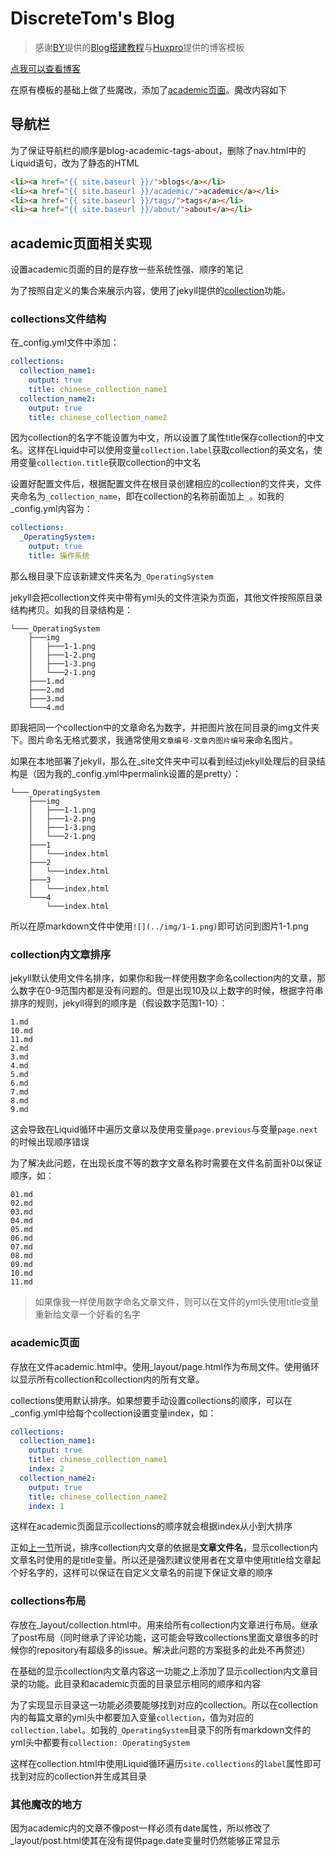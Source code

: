 # DiscreteTom's Blog

>感谢[BY](https://github.com/qiubaiying)提供的[Blog搭建教程](https://github.com/qiubaiying/qiubaiying.github.io/wiki/%E5%8D%9A%E5%AE%A2%E6%90%AD%E5%BB%BA%E8%AF%A6%E7%BB%86%E6%95%99%E7%A8%8B)与[Huxpro](https://github.com/huxpro)提供的博客模板

[点我可以查看博客](https://discretetom.github.io/)

在原有模板的基础上做了些魔改，添加了[academic页面](https://discretetom.github.io/academic/)。魔改内容如下

## 导航栏

为了保证导航栏的顺序是blog-academic-tags-about，删除了nav.html中的Liquid语句，改为了静态的HTML

```html
<li><a href="{{ site.baseurl }}/">blogs</a></li>
<li><a href="{{ site.baseurl }}/academic/">academic</a></li>
<li><a href="{{ site.baseurl }}/tags/">tags</a></li>
<li><a href="{{ site.baseurl }}/about/">about</a></li>
```

## academic页面相关实现

设置academic页面的目的是存放一些系统性强、顺序的笔记

为了按照自定义的集合来展示内容，使用了jekyll提供的[collection](https://jekyllrb.com/docs/collections/)功能。

### collections文件结构

在_config.yml文件中添加：

```yml
collections:
  collection_name1:
    output: true
    title: chinese_collection_name1
  collection_name2:
    output: true
    title: chinese_collection_name2
```

因为collection的名字不能设置为中文，所以设置了属性title保存collection的中文名。这样在Liquid中可以使用变量`collection.label`获取collection的英文名，使用变量`collection.title`获取collection的中文名

设置好配置文件后，根据配置文件在根目录创建相应的collection的文件夹，文件夹命名为`_collection_name`，即在collection的名称前面加上`_`。如我的_config.yml内容为：

```yml
collections:
  _OperatingSystem:
    output: true
    title: 操作系统
```

那么根目录下应该新建文件夹名为`_OperatingSystem`

jekyll会把collection文件夹中带有yml头的文件渲染为页面，其他文件按照原目录结构拷贝。如我的目录结构是：

```
└───_OperatingSystem
    ├───img
    │   ├───1-1.png
    │   ├───1-2.png
    │   ├───1-3.png
    │   └───2-1.png
    ├───1.md
    ├───2.md
    ├───3.md
    └───4.md
```

即我把同一个collection中的文章命名为数字，并把图片放在同目录的img文件夹下。图片命名无格式要求，我通常使用`文章编号-文章内图片编号`来命名图片。

如果在本地部署了jekyll，那么在_site文件夹中可以看到经过jekyll处理后的目录结构是（因为我的_config.yml中permalink设置的是pretty）：

```
└───_OperatingSystem
    ├───img
    │   ├───1-1.png
    │   ├───1-2.png
    │   ├───1-3.png
    │   └───2-1.png
    ├───1
    │   └───index.html
    ├───2
    │   └───index.html
    ├───3
    │   └───index.html
    └───4
        └───index.html
```

所以在原markdown文件中使用`![](../img/1-1.png)`即可访问到图片1-1.png

### collection内文章排序

jekyll默认使用文件名排序，如果你和我一样使用数字命名collection内的文章，那么数字在0-9范围内都是没有问题的。但是出现10及以上数字的时候，根据字符串排序的规则，jekyll得到的顺序是（假设数字范围1-10）：

```
1.md
10.md
11.md
2.md
3.md
4.md
5.md
6.md
7.md
8.md
9.md
```

这会导致在Liquid循环中遍历文章以及使用变量`page.previous`与变量`page.next`的时候出现顺序错误

为了解决此问题，在出现长度不等的数字文章名称时需要在文件名前面补0以保证顺序，如：

```
01.md
02.md
03.md
04.md
05.md
06.md
07.md
08.md
09.md
10.md
11.md
```

>如果像我一样使用数字命名文章文件，则可以在文件的yml头使用title变量重新给文章一个好看的名字

### academic页面

存放在文件academic.html中。使用_layout/page.html作为布局文件。使用循环以显示所有collection和collection内的所有文章。

collections使用默认排序。如果想要手动设置collections的顺序，可以在_config.yml中给每个collection设置变量index，如：

```yml
collections:
  collection_name1:
    output: true
    title: chinese_collection_name1
    index: 2
  collection_name2:
    output: true
    title: chinese_collection_name2
    index: 1
```

这样在academic页面显示collections的顺序就会根据index从小到大排序

正如[上一节](#collection内文章排序)所说，排序collection内文章的依据是**文章文件名**，显示collection内文章名时使用的是title变量。所以还是强烈建议使用者在文章中使用title给文章起个好名字的，这样可以保证在自定义文章名的前提下保证文章的顺序

### collections布局

存放在_layout/collection.html中。用来给所有collection内文章进行布局。继承了post布局（同时继承了评论功能，这可能会导致collections里面文章很多的时候你的repository有超级多的issue。解决此问题的方案挺多的此处不再赘述）

在基础的显示collection内文章内容这一功能之上添加了显示collection内文章目录的功能。此目录和academic页面的目录显示相同的顺序和内容

为了实现显示目录这一功能必须要能够找到对应的collection。所以在collection内的每篇文章的yml头中都要加入变量`collection`，值为对应的`collection.label`。如我的`_OperatingSystem`目录下的所有markdown文件的yml头中都要有`collection: OperatingSystem`

这样在collection.html中使用Liquid循环遍历`site.collections`的`label`属性即可找到对应的collection并生成其目录

### 其他魔改的地方

因为academic内的文章不像post一样必须有date属性，所以修改了_layout/post.html使其在没有提供page.date变量时仍然能够正常显示